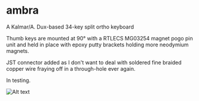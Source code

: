 # ambra
A Kalmar/A. Dux-based 34-key split ortho keyboard

Thumb keys are mounted at 90° with a RTLECS MG03254 magnet pogo pin unit and held in place with epoxy putty brackets holding more neodymium magnets.

JST connector added as I don't want to deal with soldered fine braided copper wire fraying off in a through-hole ever again.

In testing.

![Alt text](main/ambra.png)
